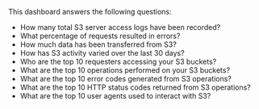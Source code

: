 This dashboard answers the following questions:

- How many total S3 server access logs have been recorded?
- What percentage of requests resulted in errors?
- How much data has been transferred from S3?
- How has S3 activity varied over the last 30 days?
- Who are the top 10 requesters accessing your S3 buckets?
- What are the top 10 operations performed on your S3 buckets?
- What are the top 10 error codes generated from S3 operations?
- What are the top 10 HTTP status codes returned from S3 operations?
- What are the top 10 user agents used to interact with S3?
